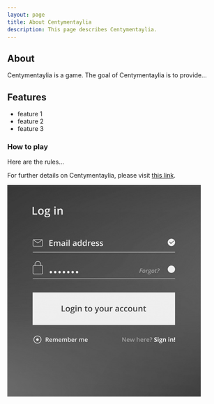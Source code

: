 ```yaml
---
layout: page
title: About Centymentaylia
description: This page describes Centymentaylia.
---
```

## About
Centymentaylia is a game. The goal of Centymentaylia is to provide...

## Features

- feature 1
- feature 2
- feature 3

### How to play

Here are the rules...



For further details on Centymentaylia, please visit [this link](https://centymentaylia.github.io/Centymentalia/).

![Login Screenshot](img/login.png "Centymentaylia login screenshot")

